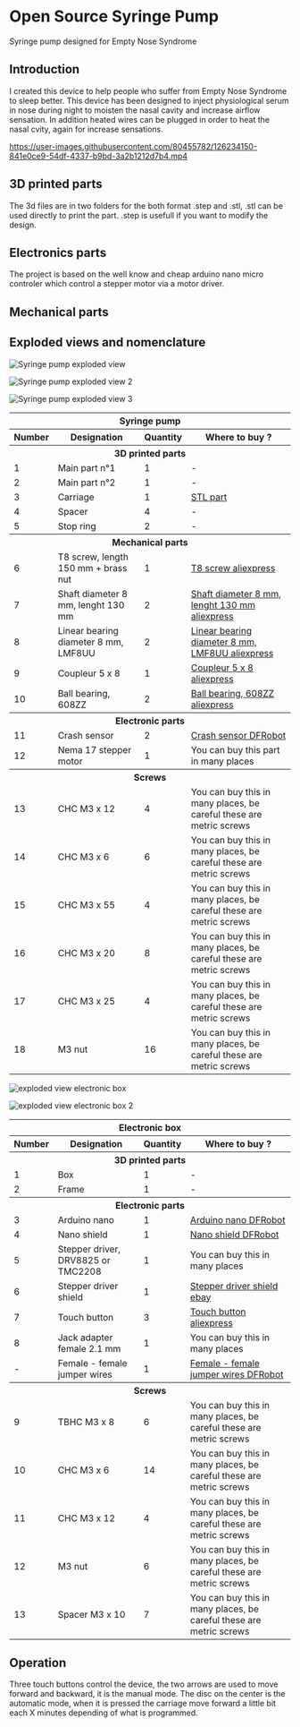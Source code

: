 # Open Source Syringe Pump
Syringe pump designed for Empty Nose Syndrome

<h2>Introduction</H2>
I created this device to help people who suffer from Empty Nose Syndrome to sleep better.
This device has been designed to inject physiological serum in nose during night to moisten the nasal cavity and increase airflow sensation.
In addition heated wires can be plugged in order to heat the nasal cvity, again for increase sensations.


https://user-images.githubusercontent.com/80455782/126234150-841e0ce9-54df-4337-b9bd-3a2b1212d7b4.mp4



<h2>3D printed parts</h2>
The 3d files are in two folders for the both format .step and .stl, .stl can be used directly to print the part. .step is usefull if you want to modify the design.

<h2>Electronics parts</h2>
The project is based on the well know and cheap arduino nano micro controler which control a stepper motor via a motor driver.

<h2>Mechanical parts</h2>

<h2>Exploded views and nomenclature</h2>

<img src="https://enstips.com/wp-content/uploads/2021/07/Injecteur-d-eau-vue-eclate-avec-numero-3.jpg"
     alt="Syringe pump exploded view">
 
<img src="https://enstips.com/wp-content/uploads/2021/07/Injecteur-d-eau-vue-eclate-avec-numero-2.jpg"
     alt="Syringe pump exploded view 2">
     
<img src="https://enstips.com/wp-content/uploads/2021/07/Injecteur-d-eau-vue-eclate-avec-numero-0.jpg"
     alt="Syringe pump exploded view 3">

<table>
<tr>  
               <th colspan="4">Syringe pump</th>
</tr>                 
<tr>
               <th>Number</th>
               <th>Designation</th>
               <th>Quantity</th>
               <th>Where to buy ?</th>
              
</tr>
<tr>  
               <th colspan="4">3D printed parts</th>
</tr>
<tr>
               <td>1</td>
               <td>Main part n°1</td>
               <td>1</td>
               <td>-</td>
</tr>
<tr>
               <td>2</td>
               <td>Main part n°2</td>
               <td>1</td>
               <td>-</td>
 </tr>
 <tr>
               <td>3</td>
               <td>Carriage</td>
               <td>1</td>
               <td><a href="https://github.com/aurerum/OpenSourceSyringePump/blob/main/STL/Carriage.STL" target="_blank">STL part</a></td>
 </tr>
     
 <tr>
               <td>4</td>
               <td>Spacer</td>
               <td>4</td>
               <td>-</td>
 </tr>
 <tr>
               <td>5</td>
               <td>Stop ring</td>
               <td>2</td>
               <td>-</td>
 </tr>
 <tr>  
               <th colspan="4">Mechanical parts</th>
 </tr>
 <tr>
               <td>6</td>
               <td>T8 screw, length 150 mm + brass nut</td>
               <td>1</td>
               <td><a href="https://fr.aliexpress.com/item/32873975375.html?spm=a2g0s.9042311.0.0.27426c37Fw4uFA" target="_blank">T8 screw aliexpress</a></td>
 </tr>
 <tr>
               <td>7</td>
               <td>Shaft diameter 8 mm, lenght 130 mm</td>
               <td>2</td>
               <td><a href="https://fr.aliexpress.com/item/32890228043.html?spm=a2g0s.9042311.0.0.27426c37Fw4uFA" target="_blank">Shaft diameter 8 mm, lenght 130 mm aliexpress</a></td>
 </tr>
 <tr>
               <td>8</td>
               <td>Linear bearing diameter 8 mm, LMF8UU</td>
               <td>2</td>
               <td><a href="https://www.aliexpress.com/item/1005001469719209.html?spm=a2g0s.9042311.0.0.27426c37Fw4uFA" target="_blank">Linear bearing diameter 8 mm, LMF8UU aliexpress</a></td>
 </tr>
<tr>
               <td>9</td>
               <td>Coupleur 5 x 8</td>
               <td>1</td>
               <td><a href="https://www.aliexpress.com/item/32889118117.html?spm=a2g0s.9042311.0.0.27426c37Fw4uFA" target="_blank">Coupleur 5 x 8 aliexpress</a></td>
 </tr>
     
 <tr>
               <td>10</td>
               <td>Ball bearing, 608ZZ</td>
               <td>2</td>
               <td><a href="https://www.aliexpress.com/item/33016277396.html?spm=a2g0s.9042311.0.0.27426c37Fw4uFA" target="_blank">Ball bearing, 608ZZ aliexpress</a></td>
 </tr>
  <tr>  
               <th colspan="4">Electronic parts</th>
 </tr>
 <tr>
               <td>11</td>
               <td>Crash sensor</td>
               <td>2</td>
               <td><a href="https://www.dfrobot.com/product-762.html" target="_blank">Crash sensor DFRobot</a></td>
 </tr>
 <tr>
               <td>12</td>
               <td>Nema 17 stepper motor</td>
               <td>1</td>
               <td>You can buy this part in many places</td>
 </tr>
     
     
 <tr>  
               <th colspan="4">Screws</th>
 </tr>
 <tr>
               <td>13</td>
               <td>CHC M3 x 12</td>
               <td>4</td>
               <td>You can buy this in many places, be careful these are metric screws</td>
 </tr>
     
 <tr>
               <td>14</td>
               <td>CHC M3 x 6</td>
               <td>6</td>
               <td>You can buy this in many places, be careful these are metric screws</td>
 </tr>
     
     
 <tr>
               <td>15</td>
               <td>CHC M3 x 55</td>
               <td>4</td>
               <td>You can buy this in many places, be careful these are metric screws</td>
 </tr>
     
 <tr>
               <td>16</td>
               <td>CHC M3 x 20</td>
               <td>8</td>
               <td>You can buy this in many places, be careful these are metric screws</td>
 </tr>
     
 <tr>
               <td>17</td>
               <td>CHC M3 x 25</td>
               <td>4</td>
               <td>You can buy this in many places, be careful these are metric screws</td>
 </tr>
     
 <tr>
               <td>18</td>
               <td>M3 nut</td>
               <td>16</td>
               <td>You can buy this in many places, be careful these are metric screws</td>
 </tr>

</table>

<img src="https://enstips.com/wp-content/uploads/2021/07/Boitier-eclate-numero.jpg"
     alt="exploded view electronic box">
     
<img src="https://enstips.com/wp-content/uploads/2021/07/Boitier-eclate-numero-2.jpg"
     alt="exploded view electronic box 2">


<table>
<tr>  
               <th colspan="4">Electronic box</th>
</tr>                 
<tr>
               <th>Number</th>
               <th>Designation</th>
               <th>Quantity</th>
               <th>Where to buy ?</th>
              
</tr>
<tr>  
               <th colspan="4">3D printed parts</th>
</tr>
<tr>
               <td>1</td>
               <td>Box</td>
               <td>1</td>
               <td>-</td>
</tr>
<tr>
               <td>2</td>
               <td>Frame</td>
               <td>1</td>
               <td>-</td>
 </tr>

     


 <tr>  
               <th colspan="4">Electronic parts</th>
 </tr>
 <tr>
               <td>3</td>
               <td>Arduino nano</td>
               <td>1</td>
               <td><a href="https://www.dfrobot.com/product-786.html" target="_blank">Arduino nano DFRobot</a></td>
 </tr>
 <tr>
               <td>4</td>
               <td>Nano shield</td>
               <td>1</td>
               <td><a href="https://www.dfrobot.com/product-68.html" target="_blank">Nano shield DFRobot</a></td>
 </tr>
 <tr>
               <td>5</td>
               <td>Stepper driver, DRV8825 or TMC2208</td>
               <td>1</td>
               <td>You can buy this in many places</td>
 </tr>
 <tr>
               <td>6</td>
               <td>Stepper driver shield</td>
               <td>1</td>
               <td><a href="https://www.ebay.fr/itm/321589920004?hash=item4ae040c104:g:iOAAAOSwfyBbUHDG" target="_blank">Stepper driver shield ebay</a></td>
 </tr>
 <tr>
               <td>7</td>
               <td>Touch button</td>
               <td>3</td>
               <td><a href="https://fr.aliexpress.com/item/32570170116.html?spm=a2g0o.store_pc_groupList.8148356.5.34e0179ajqIRI4" target="_blank">Touch button aliexpress</a></td>
 </tr>
<tr>
               <td>8</td>
               <td>Jack adapter female 2.1 mm</td>
               <td>1</td>
               <td>You can buy this in many places</td>
 </tr>
 <tr>
               <td>-</td>
               <td>Female - female jumper wires </td>
               <td>1</td>
               <td><a href=https://www.dfrobot.com/product-356.html" target="_blank">Female - female jumper wires DFRobot</a></td>
 </tr>
                    
 <tr>  
               <th colspan="4">Screws</th>
 </tr>

 <tr>
               <td>9</td>
               <td>TBHC M3 x 8</td>
               <td>6</td>
               <td>You can buy this in many places, be careful these are metric screws</td>
 </tr>
                    
 <tr>
               <td>10</td>
               <td>CHC M3 x 6</td>
               <td>14</td>
               <td>You can buy this in many places, be careful these are metric screws</td>
 </tr>
                    
                    
 <tr>
               <td>11</td>
               <td>CHC M3 x 12</td>
               <td>4</td>
               <td>You can buy this in many places, be careful these are metric screws</td>
 </tr>
                    
 <tr>
               <td>12</td>
               <td>M3 nut</td>
               <td>6</td>
               <td>You can buy this in many places, be careful these are metric screws</td>
 </tr>
                    
 <tr>
               <td>13</td>
               <td>Spacer M3 x 10</td>
               <td>7</td>
               <td>You can buy this in many places, be careful these are metric screws</td>
 </tr>
</table>

<h2>Operation</h2>
Three touch buttons control the device, the two arrows are used to move forward and backward, it is the manual mode.
The disc on the center is the automatic mode, when it is pressed the carriage move forward a little bit each X minutes depending of what is programmed.
